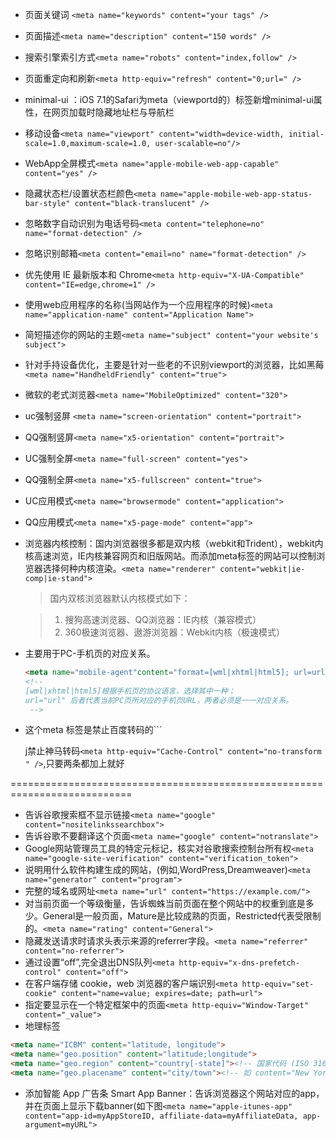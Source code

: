 * 页面关键词 `<meta name="keywords" content="your tags" />`

* 页面描述`<meta name="description" content="150 words" />`

* 搜索引擎索引方式`<meta name="robots" content="index,follow" />`
  <!--
  　　all：文件将被检索，且页面上的链接可以被查询；
  　　none：文件将不被检索，且页面上的链接不可以被查询；
  　　index：文件将被检索；
  　　follow：页面上的链接可以被查询；
  　　noindex：文件将不被检索；
  　　nofollow：页面上的链接不可以被查询。
  　　-->

* 页面重定向和刷新`<meta http-equiv="refresh" content="0;url=" />`

* minimal-ui ：iOS 7.1的Safari为meta（viewportd的）标签新增minimal-ui属性，在网页加载时隐藏地址栏与导航栏

* 移动设备`<meta name="viewport" content="width=device-width, initial-scale=1.0,maximum-scale=1.0, user-scalable=no"/>`
    <!-- `width=device-width` 会导致 iPhone 5 添加到主屏后以 WebApp 全屏模式打开页面时出现黑边  -->

* WebApp全屏模式`<meta name="apple-mobile-web-app-capable" content="yes" />` <!-- 启用 WebApp 全屏模式 -->

* 隐藏状态栏/设置状态栏颜色`<meta name="apple-mobile-web-app-status-bar-style" content="black-translucent" />`

* 忽略数字自动识别为电话号码`<meta content="telephone=no" name="format-detection" />`

* 忽略识别邮箱`<meta content="email=no" name="format-detection" />`

* 优先使用 IE 最新版本和 Chrome`<meta http-equiv="X-UA-Compatible" content="IE=edge,chrome=1" />`

* 使用web应用程序的名称(当网站作为一个应用程序的时候)`<meta name="application-name" content="Application Name">`

* 简短描述你的网站的主题`<meta name="subject" content="your website's subject">`

* 针对手持设备优化，主要是针对一些老的不识别viewport的浏览器，比如黑莓`<meta name="HandheldFriendly" content="true">`

* 微软的老式浏览器`<meta name="MobileOptimized" content="320">`

* uc强制竖屏 `<meta name="screen-orientation" content="portrait">`

* QQ强制竖屏`<meta name="x5-orientation" content="portrait">`

* UC强制全屏`<meta name="full-screen" content="yes">`

* QQ强制全屏`<meta name="x5-fullscreen" content="true">`

* UC应用模式`<meta name="browsermode" content="application">`

* QQ应用模式`<meta name="x5-page-mode" content="app">`

* 浏览器内核控制：国内浏览器很多都是双内核（webkit和Trident），webkit内核高速浏览，IE内核兼容网页和旧版网站。而添加meta标签的网站可以控制浏览器选择何种内核渲染。`<meta name="renderer" content="webkit|ie-comp|ie-stand">`

    > 国内双核浏览器默认内核模式如下：

    > 1. 搜狗高速浏览器、QQ浏览器：IE内核（兼容模式）
    > 2. 360极速浏览器、遨游浏览器：Webkit内核（极速模式）

* 主要用于PC-手机页的对应关系。

    ```html
    <meta name="mobile-agent"content="format=[wml|xhtml|html5]; url=url">
    <!--
    [wml|xhtml|html5]根据手机页的协议语言，选择其中一种；
    url="url" 后者代表当前PC页所对应的手机页URL，两者必须是一一对应关系。
     -->
    
    ```

* 这个meta 标签是禁止百度转码的``<meta http-equiv="Cache-Control" content="no-siteapp" />`

  j禁止神马转码`<meta http-equiv="Cache-Control" content="no-transform " />`,只要两条都加上就好

===========================================================================

* 告诉谷歌搜索框不显示链接`<meta name="google" content="nositelinkssearchbox">`
* 告诉谷歌不要翻译这个页面`<meta name="google" content="notranslate">`
* Google网站管理员工具的特定元标记，核实对谷歌搜索控制台所有权`<meta name="google-site-verification" content="verification_token">`
* 说明用什么软件构建生成的网站，(例如,WordPress,Dreamweaver)`<meta name="generator" content="program">`
* 完整的域名或网址`<meta name="url" content="https://example.com/">`
* 对当前页面一个等级衡量，告诉蜘蛛当前页面在整个网站中的权重到底是多少。General是一般页面，Mature是比较成熟的页面，Restricted代表受限制的。`<meta name="rating" content="General">`
* 隐藏发送请求时请求头表示来源的referrer字段。`<meta name="referrer" content="no-referrer">`
* 通过设置“off”,完全退出DNS队列`<meta http-equiv="x-dns-prefetch-control" content="off">`
* 在客户端存储 cookie，web 浏览器的客户端识别`<meta http-equiv="set-cookie" content="name=value; expires=date; path=url">`
* 指定要显示在一个特定框架中的页面`<meta http-equiv="Window-Target" content="_value">`
* 地理标签

```html
<meta name="ICBM" content="latitude, longitude">
<meta name="geo.position" content="latitude;longitude">
<meta name="geo.region" content="country[-state]"><!-- 国家代码 (ISO 3166-1): 强制性, 州代码 (ISO 3166-2): 可选; 如 content="US" / content="US-NY" -->
<meta name="geo.placename" content="city/town"><!-- 如 content="New York City" -->

```

* 添加智能 App 广告条 Smart App Banner：告诉浏览器这个网站对应的app，并在页面上显示下载banner(如下图`<meta name="apple-itunes-app" content="app-id=myAppStoreID, affiliate-data=myAffiliateData, app-argument=myURL"> `